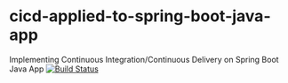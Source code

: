 # cicd-applied-to-spring-boot-java-app
Implementing Continuous Integration/Continuous Delivery on Spring Boot Java App
[![Build Status](https://travis-ci.com/aifazk/cicd-applied-to-spring-boot-java-app.svg)](https://travis-ci.com/aifazk/cicd-applied-to-spring-boot-java-app)
